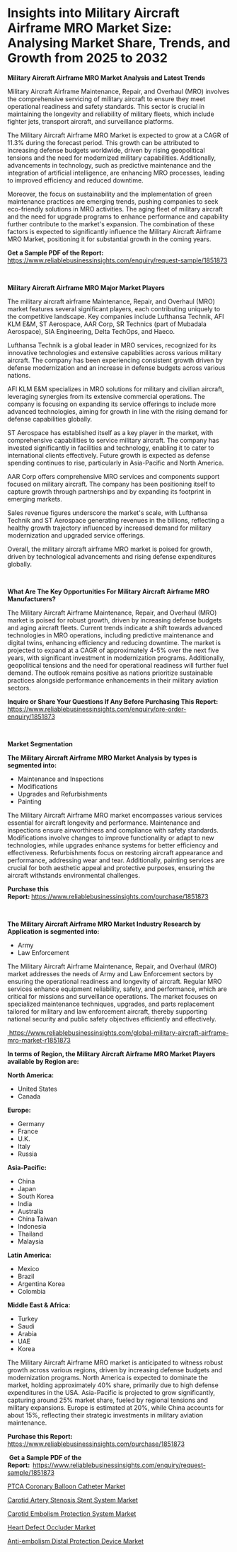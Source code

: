 <p><h1>Insights into Military Aircraft Airframe MRO Market Size: Analysing Market Share, Trends, and Growth from 2025 to 2032</h1></p><p><strong>Military Aircraft Airframe MRO Market Analysis and Latest Trends</strong></p>
<p><p>Military Aircraft Airframe Maintenance, Repair, and Overhaul (MRO) involves the comprehensive servicing of military aircraft to ensure they meet operational readiness and safety standards. This sector is crucial in maintaining the longevity and reliability of military fleets, which include fighter jets, transport aircraft, and surveillance platforms.</p><p>The Military Aircraft Airframe MRO Market is expected to grow at a CAGR of 11.3% during the forecast period. This growth can be attributed to increasing defense budgets worldwide, driven by rising geopolitical tensions and the need for modernized military capabilities. Additionally, advancements in technology, such as predictive maintenance and the integration of artificial intelligence, are enhancing MRO processes, leading to improved efficiency and reduced downtime.</p><p>Moreover, the focus on sustainability and the implementation of green maintenance practices are emerging trends, pushing companies to seek eco-friendly solutions in MRO activities. The aging fleet of military aircraft and the need for upgrade programs to enhance performance and capability further contribute to the market's expansion. The combination of these factors is expected to significantly influence the Military Aircraft Airframe MRO Market, positioning it for substantial growth in the coming years.</p></p>
<p><strong>Get a Sample PDF of the Report:&nbsp;</strong> <a href="https://www.reliablebusinessinsights.com/enquiry/request-sample/1851873?utm_campaign=96&utm_medium=2&utm_source=Github&utm_content=ia&utm_term=26032025&utm_id=military-aircraft-airframe-mro">https://www.reliablebusinessinsights.com/enquiry/request-sample/1851873</a></p>
<p>&nbsp;</p>
<p><strong>Military Aircraft Airframe MRO Major Market Players</strong></p>
<p><p>The military aircraft airframe Maintenance, Repair, and Overhaul (MRO) market features several significant players, each contributing uniquely to the competitive landscape. Key companies include Lufthansa Technik, AFI KLM E&M, ST Aerospace, AAR Corp, SR Technics (part of Mubadala Aerospace), SIA Engineering, Delta TechOps, and Haeco.</p><p>Lufthansa Technik is a global leader in MRO services, recognized for its innovative technologies and extensive capabilities across various military aircraft. The company has been experiencing consistent growth driven by defense modernization and an increase in defense budgets across various nations.</p><p>AFI KLM E&M specializes in MRO solutions for military and civilian aircraft, leveraging synergies from its extensive commercial operations. The company is focusing on expanding its service offerings to include more advanced technologies, aiming for growth in line with the rising demand for defense capabilities globally.</p><p>ST Aerospace has established itself as a key player in the market, with comprehensive capabilities to service military aircraft. The company has invested significantly in facilities and technology, enabling it to cater to international clients effectively. Future growth is expected as defense spending continues to rise, particularly in Asia-Pacific and North America.</p><p>AAR Corp offers comprehensive MRO services and components support focused on military aircraft. The company has been positioning itself to capture growth through partnerships and by expanding its footprint in emerging markets.</p><p>Sales revenue figures underscore the market's scale, with Lufthansa Technik and ST Aerospace generating revenues in the billions, reflecting a healthy growth trajectory influenced by increased demand for military modernization and upgraded service offerings.</p><p>Overall, the military aircraft airframe MRO market is poised for growth, driven by technological advancements and rising defense expenditures globally.</p></p>
<p>&nbsp;</p>
<p><strong>What Are The Key Opportunities For Military Aircraft Airframe MRO Manufacturers?</strong></p>
<p><p>The Military Aircraft Airframe Maintenance, Repair, and Overhaul (MRO) market is poised for robust growth, driven by increasing defense budgets and aging aircraft fleets. Current trends indicate a shift towards advanced technologies in MRO operations, including predictive maintenance and digital twins, enhancing efficiency and reducing downtime. The market is projected to expand at a CAGR of approximately 4-5% over the next five years, with significant investment in modernization programs. Additionally, geopolitical tensions and the need for operational readiness will further fuel demand. The outlook remains positive as nations prioritize sustainable practices alongside performance enhancements in their military aviation sectors.</p></p>
<p><strong>Inquire or Share Your Questions If Any Before Purchasing This Report:</strong> <a href="https://www.reliablebusinessinsights.com/enquiry/pre-order-enquiry/1851873?utm_campaign=96&utm_medium=2&utm_source=Github&utm_content=ia&utm_term=26032025&utm_id=military-aircraft-airframe-mro">https://www.reliablebusinessinsights.com/enquiry/pre-order-enquiry/1851873</a></p>
<p>&nbsp;</p>
<p><strong>Market Segmentation</strong></p>
<p><strong>The Military Aircraft Airframe MRO Market Analysis by types is segmented into:</strong></p>
<p><ul><li>Maintenance and Inspections</li><li>Modifications</li><li>Upgrades and Refurbishments</li><li>Painting</li></ul></p>
<p><p>The Military Aircraft Airframe MRO market encompasses various services essential for aircraft longevity and performance. Maintenance and inspections ensure airworthiness and compliance with safety standards. Modifications involve changes to improve functionality or adapt to new technologies, while upgrades enhance systems for better efficiency and effectiveness. Refurbishments focus on restoring aircraft appearance and performance, addressing wear and tear. Additionally, painting services are crucial for both aesthetic appeal and protective purposes, ensuring the aircraft withstands environmental challenges.</p></p>
<p><strong>Purchase this Report:&nbsp;</strong><a href="https://www.reliablebusinessinsights.com/purchase/1851873?utm_campaign=96&utm_medium=2&utm_source=Github&utm_content=ia&utm_term=26032025&utm_id=military-aircraft-airframe-mro">https://www.reliablebusinessinsights.com/purchase/1851873</a></p>
<p>&nbsp;</p>
<p><strong>The Military Aircraft Airframe MRO Market Industry Research by Application is segmented into:</strong></p>
<p><ul><li>Army</li><li>Law Enforcement</li></ul></p>
<p><p>The Military Aircraft Airframe Maintenance, Repair, and Overhaul (MRO) market addresses the needs of Army and Law Enforcement sectors by ensuring the operational readiness and longevity of aircraft. Regular MRO services enhance equipment reliability, safety, and performance, which are critical for missions and surveillance operations. The market focuses on specialized maintenance techniques, upgrades, and parts replacement tailored for military and law enforcement aircraft, thereby supporting national security and public safety objectives efficiently and effectively.</p></p>
<p><a href="https://www.reliablebusinessinsights.com/global-military-aircraft-airframe-mro-market-r1851873?utm_campaign=96&utm_medium=2&utm_source=Github&utm_content=ia&utm_term=26032025&utm_id=military-aircraft-airframe-mro">&nbsp;https://www.reliablebusinessinsights.com/global-military-aircraft-airframe-mro-market-r1851873</a></p>
<p><strong>In terms of Region, the Military Aircraft Airframe MRO Market Players available by Region are:</strong></p>
<p>
    <p> <strong> North America: </strong>
        <ul>
            <li>United States</li>
            <li>Canada</li>
        </ul>
        </p> 
    <p> <strong> Europe: </strong>
        <ul>
            <li>Germany</li>
            <li>France</li>
            <li>U.K.</li>
            <li>Italy</li>
            <li>Russia</li>
        </ul>
        </p> 
    <p> <strong> Asia-Pacific: </strong>
        <ul>
            <li>China</li>
            <li>Japan</li>
            <li>South Korea</li>
            <li>India</li>
            <li>Australia</li>
            <li>China Taiwan</li>
            <li>Indonesia</li>
            <li>Thailand</li>
            <li>Malaysia</li>
        </ul>
        </p> 
    <p> <strong> Latin America: </strong>
        <ul>
            <li>Mexico</li>
            <li>Brazil</li>
            <li>Argentina Korea</li>
            <li>Colombia</li>
        </ul>
        </p> 
    <p> <strong> Middle East & Africa: </strong>
        <ul>
            <li>Turkey</li>
            <li>Saudi</li>
            <li>Arabia</li>
            <li>UAE</li>
            <li>Korea</li>
        </ul>
    </p>
    </p>
<p><p>The Military Aircraft Airframe MRO market is anticipated to witness robust growth across various regions, driven by increasing defense budgets and modernization programs. North America is expected to dominate the market, holding approximately 40% share, primarily due to high defense expenditures in the USA. Asia-Pacific is projected to grow significantly, capturing around 25% market share, fueled by regional tensions and military expansions. Europe is estimated at 20%, while China accounts for about 15%, reflecting their strategic investments in military aviation maintenance.</p></p>
<p><strong>Purchase this Report: </strong><a href="https://www.reliablebusinessinsights.com/purchase/1851873?utm_campaign=96&utm_medium=2&utm_source=Github&utm_content=ia&utm_term=26032025&utm_id=military-aircraft-airframe-mro">https://www.reliablebusinessinsights.com/purchase/1851873</a></p>
<p>&nbsp;<strong>Get a Sample PDF of the Report:&nbsp;&nbsp;</strong><a href="https://www.reliablebusinessinsights.com/enquiry/request-sample/1851873?utm_campaign=96&utm_medium=2&utm_source=Github&utm_content=ia&utm_term=26032025&utm_id=military-aircraft-airframe-mro">https://www.reliablebusinessinsights.com/enquiry/request-sample/1851873</a></p>
<p><strong></strong></p>
<p><p><a href="https://github.com/forttgoddym7/Market-Research-Report-List-1/blob/main/ptca-coronary-balloon-catheter-market.md?utm_campaign=96&utm_medium=2&utm_source=Github&utm_content=ia&utm_term=26032025&utm_id=military-aircraft-airframe-mro">PTCA Coronary Balloon Catheter Market</a></p><p><a href="https://github.com/kimomeifbnu26/Market-Research-Report-List-1/blob/main/carotid-artery-stenosis-stent-system-market.md?utm_campaign=96&utm_medium=2&utm_source=Github&utm_content=ia&utm_term=26032025&utm_id=military-aircraft-airframe-mro">Carotid Artery Stenosis Stent System Market</a></p><p><a href="https://github.com/duskodazzi34/Market-Research-Report-List-1/blob/main/carotid-embolism-protection-system-market.md?utm_campaign=96&utm_medium=2&utm_source=Github&utm_content=ia&utm_term=26032025&utm_id=military-aircraft-airframe-mro">Carotid Embolism Protection System Market</a></p><p><a href="https://github.com/kabotcaddoub/Market-Research-Report-List-1/blob/main/heart-defect-occluder-market.md?utm_campaign=96&utm_medium=2&utm_source=Github&utm_content=ia&utm_term=26032025&utm_id=military-aircraft-airframe-mro">Heart Defect Occluder Market</a></p><p><a href="https://github.com/daddskokenk4/Market-Research-Report-List-1/blob/main/anti-embolism-distal-protection-device-market.md?utm_campaign=96&utm_medium=2&utm_source=Github&utm_content=ia&utm_term=26032025&utm_id=military-aircraft-airframe-mro">Anti-embolism Distal Protection Device Market</a></p></p>